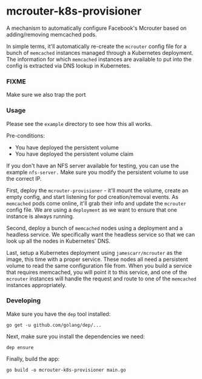 # mcrouter-k8s-provisioner

A mechanism to automatically configure Facebook's Mcrouter based on adding/removing memcached pods.

In simple terms, it'll automatically re-create the `mcrouter` config file for a bunch of `memcached` instances managed
through a Kubernetes deployment. The information for which `memcached` instances are available to put into the config is
extracted via DNS lookup in Kubernetes.

### FIXME

Make sure we also trap the port

### Usage

Please see the `example` directory to see how this all works.

Pre-conditions:

- You have deployed the persistent volume
- You have deployed the persistent volume claim

If you don't have an NFS server available for testing, you can use the example `nfs-server.`  Make sure you modify the persistent volume to use the correct IP.

First, deploy the `mcrouter-provisioner` - it'll mount the volume, create an empty config, and start listening for pod
creation/removal events. As `memcached` pods come online, it'll grab their info and update the `mcrouter` config file.
We are using a `deployment` as we want to ensure that one instance is always running.

Second, deploy a bunch of `memcached` nodes using a deployment and a headless service. We specifically want the headless
service so that we can look up all the nodes in Kubernetes' DNS.

Last, setup a Kubernetes deployment using `jamescarr/mcrouter` as the image, this time with a proper service. These
nodes all need a persistent volume to read the same configuration file from. When you build a service that requires
memcached, you will point it to this service, and one of the `mcrouter` instances will handle the request and route
to one of the `memcached` instances appropriately.

### Developing

Make sure you have the `dep` tool installed:

```
go get -u github.com/golang/dep/...
```

Next, make sure you install the dependencies we need:

```
dep ensure
```

Finally, build the app:

```
go build -o mcrouter-k8s-provisioner main.go
```
